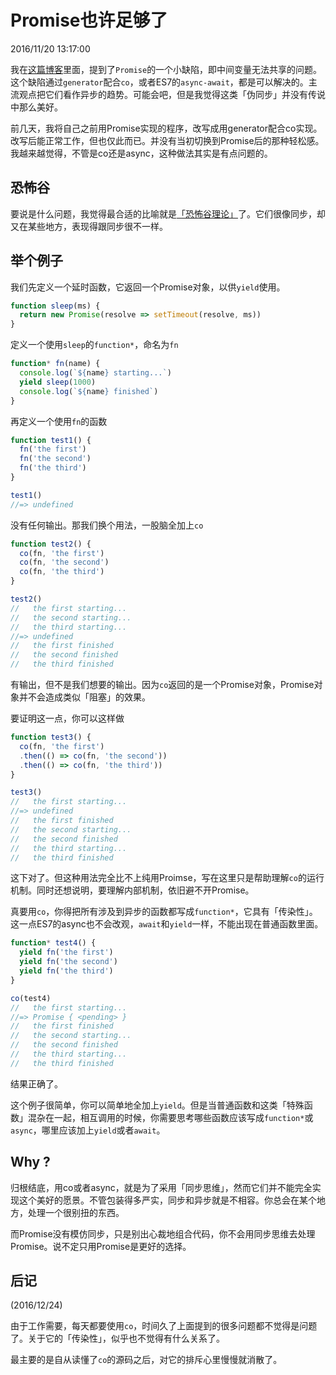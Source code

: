 # Promise也许足够了
2016/11/20 13:17:00


我在[这篇博客][ES6_Promise]里面，提到了`Promise`的一个小缺陷，即中间变量无法共享的问题。这个缺陷通过`generator`配合`co`，或者ES7的`async-await`，都是可以解决的。主流观点把它们看作异步的趋势。可能会吧，但是我觉得这类「伪同步」并没有传说中那么美好。

前几天，我将自己之前用Promise实现的程序，改写成用generator配合co实现。改写后能正常工作，但也仅此而已。并没有当初切换到Promise后的那种轻松感。我越来越觉得，不管是co还是async，这种做法其实是有点问题的。


## 恐怖谷

要说是什么问题，我觉得最合适的比喻就是[「恐怖谷理论」][uncanny_valley]了。它们很像同步，却又在某些地方，表现得跟同步很不一样。


## 举个例子

我们先定义一个延时函数，它返回一个Promise对象，以供`yield`使用。

```js
function sleep(ms) {
  return new Promise(resolve => setTimeout(resolve, ms))
}
```

定义一个使用`sleep`的`function*`，命名为`fn`

```js
function* fn(name) {
  console.log(`${name} starting...`)
  yield sleep(1000)
  console.log(`${name} finished`)
}
```

再定义一个使用`fn`的函数

```js
function test1() {
  fn('the first')
  fn('the second')
  fn('the third')
}
```

```js
test1()
//=> undefined
```

没有任何输出。那我们换个用法，一股脑全加上`co`

```js
function test2() {
  co(fn, 'the first')
  co(fn, 'the second')
  co(fn, 'the third')
}
```

```js
test2()
//   the first starting...
//   the second starting...
//   the third starting...
//=> undefined
//   the first finished
//   the second finished
//   the third finished
```

有输出，但不是我们想要的输出。因为`co`返回的是一个Promise对象，Promise对象并不会造成类似「阻塞」的效果。

要证明这一点，你可以这样做

```js
function test3() {
  co(fn, 'the first')
  .then(() => co(fn, 'the second'))
  .then(() => co(fn, 'the third'))
}
```

```js
test3()
//   the first starting...
//=> undefined
//   the first finished
//   the second starting...
//   the second finished
//   the third starting...
//   the third finished
```

这下对了。但这种用法完全比不上纯用Proimse，写在这里只是帮助理解`co`的运行机制。同时还想说明，要理解内部机制，依旧避不开Promise。

真要用`co`，你得把所有涉及到异步的函数都写成`function*`，它具有「传染性」。这一点ES7的async也不会改观，`await`和`yield`一样，不能出现在普通函数里面。

```js
function* test4() {
  yield fn('the first')
  yield fn('the second')
  yield fn('the third')
}
```

```js
co(test4)
//   the first starting...
//=> Promise { <pending> }
//   the first finished
//   the second starting...
//   the second finished
//   the third starting...
//   the third finished
```

结果正确了。

这个例子很简单，你可以简单地全加上`yield`。但是当普通函数和这类「特殊函数」混杂在一起，相互调用的时候，你需要思考哪些函数应该写成`function*`或`async`，哪里应该加上`yield`或者`await`。


## Why ?

归根结底，用co或者async，就是为了采用「同步思维」，然而它们并不能完全实现这个美好的愿景。不管包装得多严实，同步和异步就是不相容。你总会在某个地方，处理一个很别扭的东西。

而Promise没有模仿同步，只是别出心裁地组合代码，你不会用同步思维去处理Promise。说不定只用Promise是更好的选择。


## 后记

(2016/12/24)

由于工作需要，每天都要使用`co`，时间久了上面提到的很多问题都不觉得是问题了。关于它的「传染性」，似乎也不觉得有什么关系了。

最主要的是自从读懂了`co`的源码之后，对它的排斥心里慢慢就消散了。


[ES6_Promise]: /blogs/2016/10/27/13.10.html
[uncanny_valley]: https://en.wikipedia.org/wiki/Uncanny_valley
